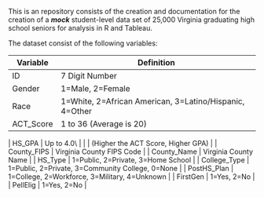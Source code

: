 This is an repository consists of the creation and documentation for the creation of a ***mock*** student-level data set of 25,000 Virginia graduating high school seniors for analysis in R and Tableau.

The dataset consist of the following variables:

| Variable | Definition |
| --- | --- |
| ID           | 7 Digit Number                                          |
| Gender       | 1=Male, 2=Female                                        |
| Race         | 1=White, 2=African American, 3=Latino/Hispanic, 4=Other |
| ACT_Score    | 1 to 36 (Average is 20)                                 |

| HS_GPA       | Up to 4.0\                                              |
|              | (Higher the ACT Score, Higher GPA)                      |
| County_FIPS  | Virginia County FIPS Code                               |
| County_Name  | Virginia County Name                                    |
| HS_Type      | 1=Public, 2=Private, 3=Home School                      |
| College_Type | 1=Public, 2=Private, 3=Community College, 0=None        |
| PostHS_Plan  | 1=College, 2=Workforce, 3=Military, 4=Unknown           |
| FirstGen     | 1=Yes, 2=No                                             |
| PellElig     | 1=Yes, 2=No                                             |
